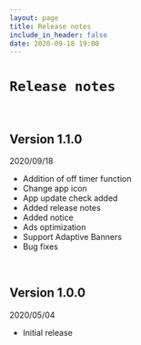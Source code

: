 ```yaml
---
layout: page
title: Release notes
include_in_header: false
date: 2020-09-18 19:00
---
```


# `Release notes`
<br>

## **Version 1.1.0**
2020/09/18
- Addition of off timer function
- Change app icon
- App update check added
- Added release notes
- Added notice
- Ads optimization
- Support Adaptive Banners
- Bug fixes

<br>

## **Version 1.0.0**
2020/05/04
- Initial release

<br>